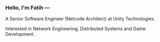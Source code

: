 ### Hello, I'm Fatih —

A Senior Software Engineer (Netcode Architect) at Unity Technologies.

Interested in Network Engineering, Distributed Systems and Game Development.
